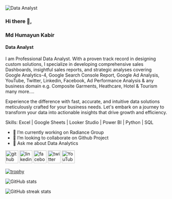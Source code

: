 ![Data Analyst](https://media.licdn.com/dms/image/v2/D5616AQEFzUm19n2LSA/profile-displaybackgroundimage-shrink_350_1400/profile-displaybackgroundimage-shrink_350_1400/0/1725087156315?e=1733356800&v=beta&t=GbVzlsMAnDu4LT2tkR-Za8X2YSmw-JXpoegUSW9uQfc)

### Hi there 👋,
### Md Humayun Kabir
#### Data Analyst

I am Professional Data Analyst. With a proven track record in designing custom solutions, I specialize in developing comprehensive sales Dashboards, insightful sales reports, and strategic analyses covering Google Analytics-4, Google Search Console Report, Google Ad Analysis, YouTube, Twitter, Linkedin, Facebook, Ad Performance Analysis & any business domain e.g. Composite Garments, Heathcare, Hotel & Tourism many more....

Experience the difference with fast, accurate, and intuitive data solutions meticulously crafted for your business needs. Let's embark on a journey to transform your data into actionable insights that drive growth and efficiency.

Skills: Excel | Google Sheets | Looker Studio | Power BI | Python | SQL

- 🔭 I’m currently working on Radiance Group 
- 👯 I’m looking to collaborate on Github Project 
- 💬 Ask me about Data Analytics 


[<img src='https://cdn.jsdelivr.net/npm/simple-icons@3.0.1/icons/github.svg' alt='github' height='40'>](https://github.com/hkabir51)  [<img src='https://cdn.jsdelivr.net/npm/simple-icons@3.0.1/icons/linkedin.svg' alt='linkedin' height='40'>](https://www.linkedin.com/in/hkabir51/)  [<img src='https://cdn.jsdelivr.net/npm/simple-icons@3.0.1/icons/facebook.svg' alt='facebook' height='40'>](https://www.facebook.com/hkabir51)  [<img src='https://cdn.jsdelivr.net/npm/simple-icons@3.0.1/icons/twitter.svg' alt='twitter' height='40'>](https://twitter.com/hkabir51)  [<img src='https://cdn.jsdelivr.net/npm/simple-icons@3.0.1/icons/youtube.svg' alt='YouTube' height='40'>](https://www.youtube.com/channel/@ElectronicBarta)  

[![trophy](https://github-profile-trophy.vercel.app/?username=hkabir51)](https://github.com/ryo-ma/github-profile-trophy)

![GitHub stats](https://github-readme-stats.vercel.app/api?username=hkabir51&show_icons=true)  

![GitHub streak stats](https://streak-stats.demolab.com/?user=hkabir51)  

